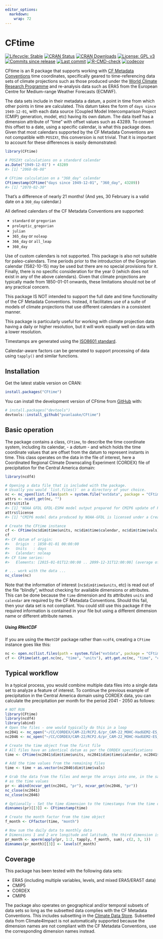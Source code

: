```yaml
---
editor_options: 
  markdown: 
    wrap: 72
---
```


<!-- README.md is generated from README.Rmd. Please edit that file -->

# CFtime

<!-- badges: start -->

[![Lifecycle:
Stable](https://img.shields.io/badge/Lifecycle-Stable-green.svg)](https://lifecycle.r-lib.org/articles/stages.html)
[![CRAN
Status](https://www.r-pkg.org/badges/version/CFtime)](https://cran.r-project.org/package=CFtime)
[![CRAN
Downloads](https://cranlogs.r-pkg.org/badges/grand-total/CFtime)](https://cran.r-project.org/package=CFtime)
[![License: GPL
v3](https://img.shields.io/badge/License-MIT-blue.svg)](https://mit-license.org)
[![Commits since
release](https://img.shields.io/github/commits-since/pvanlaake/CFtime/latest.svg?color=green)](https://GitHub.com/pvanlaake/CFtime/commit/main/)
[![Last
commit](https://img.shields.io/github/last-commit/pvanlaake/CFtime)](https://github.com/pvanlaake/CFtime/commits/main)
[![R-CMD-check](https://github.com/pvanlaake/CFtime/actions/workflows/R-CMD-check.yaml/badge.svg)](https://github.com/pvanlaake/CFtime/actions/workflows/R-CMD-check.yaml)
[![codecov](https://codecov.io/gh/pvanlaake/CFtime/branch/main/graph/badge.svg)](https://app.codecov.io/gh/pvanlaake/CFtime)

<!-- badges: end -->

CFtime is an R package that supports working with [CF Metadata
Conventions](http://cfconventions.org) time coordinates, specifically
geared to time-referencing data sets of climate projections such as
those produced under the [World Climate Research
Programme](https://www.wcrp-climate.org) and re-analysis data such as
ERA5 from the European Centre for Medium-range Weather Forecasts
(ECMWF).

The data sets include in their metadata a datum, a point in time from
which other points in time are calculated. This datum takes the form of
`days since 1949-12-01`, with each data source (Coupled Model
Intercomparison Project (CMIP) generation, model, etc) having its own
datum. The data itself has a dimension attribute of “time” with offset
values such as 43289. To convert this offset to a date, using a specific
calendar, is what this package does. Given that most calendars supported
by the CF Metadata Conventions are not compatible with `POSIXt`, this
conversion is not trivial. That it is important to account for these
differences is easily demonstrated:

``` r
library(CFtime)

# POSIXt calculations on a standard calendar
as.Date("1949-12-01") + 43289
#> [1] "2068-06-08"

# CFtime calculation on a "360_day" calendar
CFtimestamp(CFtime("days since 1949-12-01", "360_day", 43289))
#> [1] "2070-02-30"
```

That’s a difference of nearly 21 months! (And yes, 30 February is a
valid date on a `360_day` calendar.)

All defined calendars of the CF Metadata Conventions are supported:

-   `standard` or `gregorian`
-   `proleptic_gregorian`
-   `julian`
-   `365_day` or `noleap`
-   `366_day` or `all_leap`
-   `360_day`

Use of custom calendars is not supported. This package is also not
suitable for paleo-calendars. Time periods prior to the introduction of
the Gregorian calendar (1582-10-15) may be used but there are no special
provisions for it. Finally, there is no specific consideration for the
year 0 (which does not exist in any of the above calendars). Given that
climate projections are typically made from 1850-01-01 onwards, these
limitations should not be of any practical concern.

This package IS NOT intended to support the full date and time
functionality of the CF Metadata Conventions. Instead, it facilitates
use of a suite of models of climate projections that use different
calendars in a consistent manner.

This package is particularly useful for working with climate projection
data having a daily or higher resolution, but it will work equally well
on data with a lower resolution.

Timestamps are generated using the [ISO8601
standard](https://en.wikipedia.org/wiki/ISO_8601).

Calendar-aware factors can be generated to support processing of data
using `tapply()` and similar functions.

## Installation

Get the latest stable version on CRAN:

``` r
install.packages("CFtime")
```

You can install the development version of CFtime from
[GitHub](https://github.com/) with:

``` r
# install.packages("devtools")
devtools::install_github("pvanlaake/CFtime")
```

## Basic operation

The package contains a class, `CFtime`, to describe the time coordinate
system, including its calendar, - a *datum* - and which holds the time
coordinate values that are offset from the datum to represent instants
in time. This class operates on the data in the file of interest, here a
Coordinated Regional Climate Downscaling Experiment (CORDEX) file of
precipitation for the Central America domain:

``` r
library(ncdf4)

# Opening a data file that is included with the package.
# Usually you would `list.files()` on a directory of your choice.
nc <- nc_open(list.files(path = system.file("extdata", package = "CFtime"), full.names = TRUE)[1])
attrs <- ncatt_get(nc, "")
attrs$title
#> [1] "NOAA GFDL GFDL-ESM4 model output prepared for CMIP6 update of RCP4.5 based on SSP2"
attrs$license
#> [1] "CMIP6 model data produced by NOAA-GFDL is licensed under a Creative Commons Attribution-ShareAlike 4.0 International License (https://creativecommons.org/licenses/). Consult https://pcmdi.llnl.gov/CMIP6/TermsOfUse for terms of use governing CMIP6 output, including citation requirements and proper acknowledgment. Further information about this data, including some limitations, can be found via the further_info_url (recorded as a global attribute in this file). The data producers and data providers make no warranty, either express or implied, including, but not limited to, warranties of merchantability and fitness for a particular purpose. All liabilities arising from the supply of the information (including any liability arising in negligence) are excluded to the fullest extent permitted by law."

# Create the CFtime instance
cf <- CFtime(nc$dim$time$units, nc$dim$time$calendar, nc$dim$time$vals)
cf
#> CF datum of origin:
#>   Origin  : 1850-01-01 00:00:00
#>   Units   : days
#>   Calendar: noleap
#> CF time series:
#>   Elements: [2015-01-01T12:00:00 .. 2099-12-31T12:00:00] (average of 1.000000 days between 31025 elements)

# ... work with the data ...
nc_close(nc)
```

Note that the information of interest (`nc$dim$time$units`, etc) is read
out of the file “blindly”, without checking for available dimensions or
attributes. This can be done because the `time` dimension and its
attributes `units` and `calendar` are required by the CF Metadata
Conventions. Should this fail, then your data set is not compliant. You
could still use this package if the required information is contained in
your file but using a different dimension name or different attribute
names.

##### Using RNetCDF

If you are using the `RNetCDF` package rather than `ncdf4`, creating a
`CFtime` instance goes like this:

``` r
nc <- open.nc(list.files(path = system.file("extdata", package = "CFtime"), full.names = TRUE)[1])
cf <- CFtime(att.get.nc(nc, "time", "units"), att.get.nc(nc, "time", "calendar"), var.get.nc(nc, "time"))
```

## Typical workflow

In a typical process, you would combine multiple data files into a
single data set to analyze a feature of interest. To continue the
previous example of precipitation in the Central America domain using
CORDEX data, you can calculate the precipitation per month for the
period 2041 - 2050 as follows:

``` r
# NOT RUN
library(CFtime)
library(ncdf4)
library(abind)
# Open the files - one would typically do this in a loop
nc2041 <- nc_open("~/CC/CORDEX/CAM-22/RCP2.6/pr_CAM-22_MOHC-HadGEM2-ES_rcp26_r1i1p1_GERICS-REMO2015_v1_day_20410101-20451230.nc")
nc2046 <- nc_open("~/CC/CORDEX/CAM-22/RCP2.6/pr_CAM-22_MOHC-HadGEM2-ES_rcp26_r1i1p1_GERICS-REMO2015_v1_day_20460101-20501230.nc")

# Create the time object from the first file
# All files have an identical datum as per the CORDEX specifications
time <- CFtime(nc2041$dim$time$units, nc2041$dim$time$calendar, nc2041$dim$time$vals)

# Add the time values from the remaining files
time <- time + as.vector(nc2046$dim$time$vals)

# Grab the data from the files and merge the arrays into one, in the same order
# as the time values
pr <- abind(ncvar_get(nc2041, "pr"), ncvar_get(nc2046, "pr"))
nc_close(nc2041)
nc_close(nc2046)

# Optionally - Set the time dimension to the timestamps from the time object
dimnames(pr)[[3]] <- CFtimestamp(time)

# Create the month factor from the time object
f_month <- CFfactor(time, "month")

# Now sum the daily data to monthly data
# Dimensions 1 and 2 are longitude and latitude, the third dimension is time
pr_month <- aperm(apply(pr, 1:2, tapply, f_month, sum), c(2, 3, 1))
dimnames(pr_month)[[3]] <- levels(f_month)
```

## Coverage

This package has been tested with the following data sets:

-   ERA5 (including multiple variables, levels, and mixed ERA5/ERA5T
    data)
-   CMIP5
-   CORDEX
-   CMIP6

The package also operates on geographical and/or temporal subsets of
data sets so long as the subsetted data complies with the CF Metadata
Conventions. This includes subsetting in the [Climate Data
Store](https://cds.climate.copernicus.eu/#!/home). Subsetted data from
Climate4Impact is not automatically supported because the dimension
names are not compliant with the CF Metadata Conventions, use the
corresponding dimension names instead.
